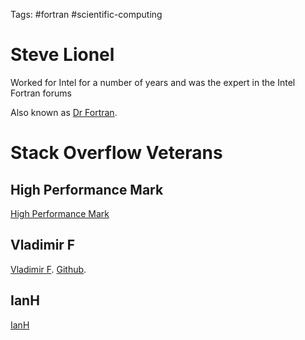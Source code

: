 Tags: #fortran #scientific-computing 

# Steve Lionel
Worked for Intel for a number of years and was the expert in the Intel Fortran forums 

Also known as [Dr Fortran](https://stevelionel.com/drfortran/).

# Stack Overflow Veterans
## High Performance Mark
[High Performance Mark](https://stackoverflow.com/users/44309/high-performance-mark)

## Vladimir F
[Vladimir F](https://stackoverflow.com/users/721644/vladimir-f).  [Github](https://github.com/LadaF/).
## IanH
[IanH](https://stackoverflow.com/users/1234550/ianh)